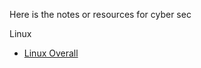 Here is the notes or resources for cyber sec

Linux
- [Linux Overall](https://labex.io/linuxjourney)
